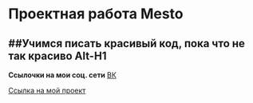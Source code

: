 # Проектная работа Mesto

##Учимся писать красивый код, пока что не так красиво
Alt-H1
------

**Ссылочки на мои соц. сети**
[ВК](https://vk.com/mkonoval0v) 


[Ссылка на мой проект](https://github.com/Max-Konovalov/mesto-project-ff)
